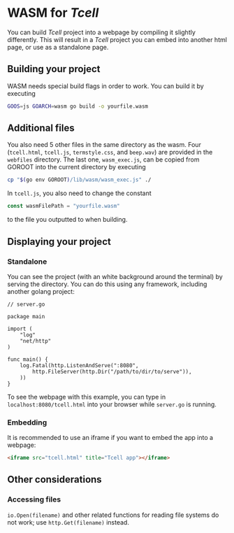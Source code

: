 # WASM for _Tcell_

You can build _Tcell_ project into a webpage by compiling it slightly differently. This will result in a _Tcell_ project you can embed into another html page, or use as a standalone page.

## Building your project

WASM needs special build flags in order to work. You can build it by executing
```sh
GOOS=js GOARCH=wasm go build -o yourfile.wasm
```

## Additional files

You also need 5 other files in the same directory as the wasm. Four (`tcell.html`, `tcell.js`, `termstyle.css`, and `beep.wav`) are provided in the `webfiles` directory. The last one, `wasm_exec.js`, can be copied from GOROOT into the current directory by executing
```sh
cp "$(go env GOROOT)/lib/wasm/wasm_exec.js" ./
```

In `tcell.js`, you also need to change the constant
```js
const wasmFilePath = "yourfile.wasm"
```
to the file you outputted to when building.

## Displaying your project

### Standalone

You can see the project (with an white background around the terminal) by serving the directory. You can do this using any framework, including another golang project:

```golang
// server.go

package main

import (
	"log"
	"net/http"
)

func main() {
	log.Fatal(http.ListenAndServe(":8080",
		http.FileServer(http.Dir("/path/to/dir/to/serve")),
	))
}

```

To see the webpage with this example, you can type in `localhost:8080/tcell.html` into your browser while `server.go` is running.

### Embedding
It is recommended to use an iframe if you want to embed the app into a webpage:
```html
<iframe src="tcell.html" title="Tcell app"></iframe>
```

## Other considerations

### Accessing files

`io.Open(filename)` and other related functions for reading file systems do not work; use `http.Get(filename)` instead.
